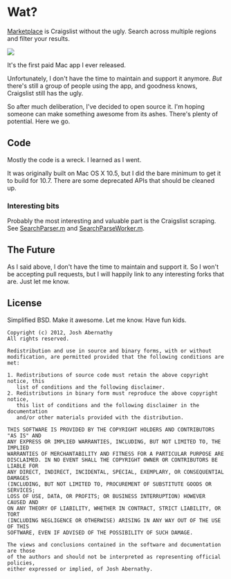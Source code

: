 # Wat?
[Marketplace](http://www.marketplacemac.com/) is Craigslist without the ugly. Search across multiple regions and filter your results.

![](http://www.marketplacemac.com/screenshots/screen1.jpg)

It's the first paid Mac app I ever released.

Unfortunately, I don't have the time to maintain and support it anymore. *But* there's still a group of people using the app, and goodness knows, Craigslist still has the ugly.

So after much deliberation, I've decided to open source it. I'm hoping someone can make something awesome from its ashes. There's plenty of potential. Here we go.

## Code
Mostly the code is a wreck. I learned as I went.

It was originally built on Mac OS X 10.5, but I did the bare minimum to get it to build for 10.7. There are some deprecated APIs that should be cleaned up.

### Interesting bits
Probably the most interesting and valuable part is the Craigslist scraping. See [SearchParser.m](https://github.com/joshaber/Marketplace/blob/master/Classes/SearchParser.m) and [SearchParseWorker.m](https://github.com/joshaber/Marketplace/blob/master/Classes/SearchParseWorker.m).

## The Future
As I said above, I don't have the time to maintain and support it. So I won't be accepting pull requests, but I will happily link to any interesting forks that are. Just let me know.

## License
Simplified BSD. Make it awesome. Let me know. Have fun kids.

```
Copyright (c) 2012, Josh Abernathy
All rights reserved.

Redistribution and use in source and binary forms, with or without
modification, are permitted provided that the following conditions are met: 

1. Redistributions of source code must retain the above copyright notice, this
   list of conditions and the following disclaimer. 
2. Redistributions in binary form must reproduce the above copyright notice,
   this list of conditions and the following disclaimer in the documentation
   and/or other materials provided with the distribution. 

THIS SOFTWARE IS PROVIDED BY THE COPYRIGHT HOLDERS AND CONTRIBUTORS "AS IS" AND
ANY EXPRESS OR IMPLIED WARRANTIES, INCLUDING, BUT NOT LIMITED TO, THE IMPLIED
WARRANTIES OF MERCHANTABILITY AND FITNESS FOR A PARTICULAR PURPOSE ARE
DISCLAIMED. IN NO EVENT SHALL THE COPYRIGHT OWNER OR CONTRIBUTORS BE LIABLE FOR
ANY DIRECT, INDIRECT, INCIDENTAL, SPECIAL, EXEMPLARY, OR CONSEQUENTIAL DAMAGES
(INCLUDING, BUT NOT LIMITED TO, PROCUREMENT OF SUBSTITUTE GOODS OR SERVICES;
LOSS OF USE, DATA, OR PROFITS; OR BUSINESS INTERRUPTION) HOWEVER CAUSED AND
ON ANY THEORY OF LIABILITY, WHETHER IN CONTRACT, STRICT LIABILITY, OR TORT
(INCLUDING NEGLIGENCE OR OTHERWISE) ARISING IN ANY WAY OUT OF THE USE OF THIS
SOFTWARE, EVEN IF ADVISED OF THE POSSIBILITY OF SUCH DAMAGE.

The views and conclusions contained in the software and documentation are those
of the authors and should not be interpreted as representing official policies, 
either expressed or implied, of Josh Abernathy.
```